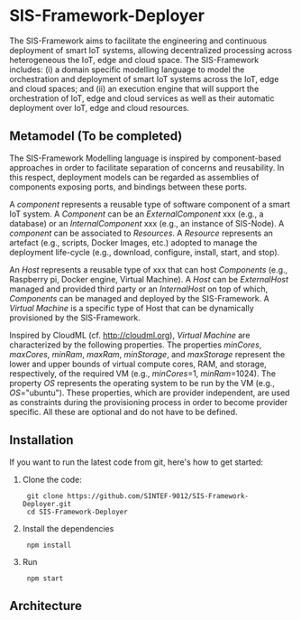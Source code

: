 # SIS-Framework-Deployer

The SIS-Framework aims to facilitate the engineering and continuous deployment of smart IoT systems, allowing decentralized processing across heterogeneous the IoT, edge and cloud space. The SIS-Framework includes: (i) a domain specific modelling language to model the orchestration and deployment of smart IoT systems across the IoT, edge and cloud spaces; and (ii) an execution engine that will support the orchestration of IoT, edge and cloud services as well as their automatic deployment over IoT, edge and cloud resources.

## Metamodel (To be completed)
The SIS-Framework Modelling language is inspired by component-based approaches in order to facilitate separation of concerns and reusability. In this respect, deployment models can be regarded as assemblies of components exposing ports, and bindings between these ports.

A _component_ represents a reusable type of software component of a smart IoT system. A _Component_ can be an _ExternalComponent_ xxx (e.g., a database) or an _InternalComponent_ xxx (e.g., an instance of SIS-Node). A _component_ can be associated to _Resources_. A _Resource_ represents an artefact (e.g., scripts, Docker Images, etc.) adopted to manage the deployment life-cycle (e.g., download, configure, install, start, and stop). 

An _Host_ represents a reusable type of xxx that can host _Components_ (e.g., Raspberry pi, Docker engine, Virtual Machine). A _Host_ can be _ExternalHost_ managed and provided third party or an _InternalHost_ on top of which, _Components_ can be managed and deployed by the SIS-Framework. A _Virtual Machine_ is a specific type of Host that can be dynamically provisioned by the SIS-Framework. 

Inspired by CloudML (cf. http://cloudml.org), _Virtual Machine_ are characterized by the following properties. The properties _minCores_, _maxCores_, _minRam_, _maxRam_, _minStorage_, and _maxStorage_ represent the lower and upper bounds of virtual compute cores, RAM, and storage, respectively, of the required VM (e.g., _minCores_=1, _minRam_=1024). The property _OS_ represents the operating system to be run by the VM (e.g., _OS_="ubuntu"). These properties, which are provider independent, are used as constraints during the provisioning process in order to become provider specific. All these are optional and do not have to be defined.

## Installation
If you want to run the latest code from git, here's how to get started:

1. Clone the code:

        git clone https://github.com/SINTEF-9012/SIS-Framework-Deployer.git
        cd SIS-Framework-Deployer

2. Install the dependencies

        npm install

4. Run

        npm start

## Architecture
